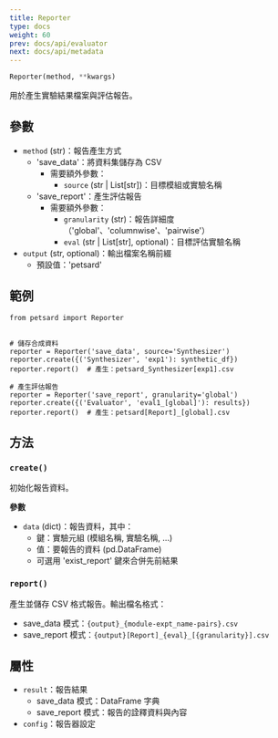 ```yaml
---
title: Reporter
type: docs
weight: 60
prev: docs/api/evaluator
next: docs/api/metadata
---
```



```python
Reporter(method, **kwargs)
```

用於產生實驗結果檔案與評估報告。

## 參數

- `method` (str)：報告產生方式
  - 'save_data'：將資料集儲存為 CSV
    - 需要額外參數：
      - `source` (str | List[str])：目標模組或實驗名稱
  - 'save_report'：產生評估報告
    - 需要額外參數：
      - `granularity` (str)：報告詳細度（'global'、'columnwise'、'pairwise'）
      - `eval` (str | List[str], optional)：目標評估實驗名稱
- `output` (str, optional)：輸出檔案名稱前綴
  - 預設值：'petsard'

## 範例

```
from petsard import Reporter


# 儲存合成資料
reporter = Reporter('save_data', source='Synthesizer')
reporter.create({('Synthesizer', 'exp1'): synthetic_df})
reporter.report()  # 產生：petsard_Synthesizer[exp1].csv

# 產生評估報告
reporter = Reporter('save_report', granularity='global')
reporter.create({('Evaluator', 'eval1_[global]'): results})
reporter.report()  # 產生：petsard[Report]_[global].csv
```

## 方法

### `create()`

初始化報告資料。

**參數**

- `data` (dict)：報告資料，其中：
  - 鍵：實驗元組 (模組名稱, 實驗名稱, ...)
  - 值：要報告的資料 (pd.DataFrame)
  - 可選用 'exist_report' 鍵來合併先前結果

### `report()`

產生並儲存 CSV 格式報告。輸出檔名格式：
- save_data 模式：`{output}_{module-expt_name-pairs}.csv`
- save_report 模式：`{output}[Report]_{eval}_[{granularity}].csv`

## 屬性
- `result`：報告結果
  - save_data 模式：DataFrame 字典
  - save_report 模式：報告的詮釋資料與內容
- `config`：報告器設定